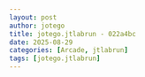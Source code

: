 ```yaml
---
layout: post
author: jotego
title: jotego.jtlabrun - 022a4bc
date: 2025-08-29
categories: [Arcade, jtlabrun]
tags: [jotego.jtlabrun]
---
```


